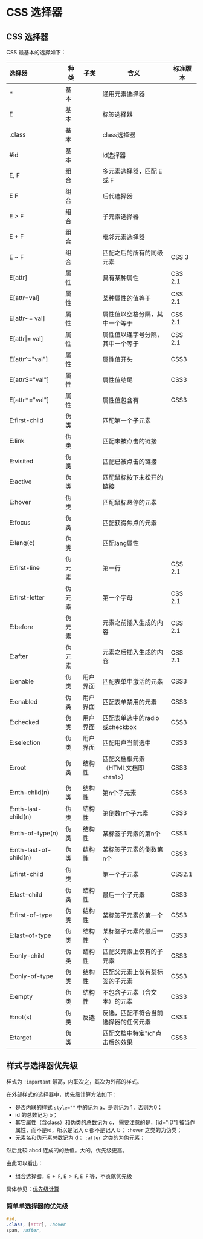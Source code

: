 # CSS 选择器

## CSS 选择器<a id="css-selectors-list"></a>

CSS 最基本的选择如下：   

| 选择器                    | 种类   | 子类   | 含义                       | 标准版本    |
| :--------------------- | ---- | ---- | ------------------------ | ------- |
| *                      | 基本   |      | 通用元素选择器                  |         |
| E                      | 基本   |      | 标签选择器                    |         |
| .class                 | 基本   |      | class选择器                 |         |
| \#id                   | 基本   |      | id选择器                    |         |
| E, F                   | 组合   |      | 多元素选择器，匹配 E 或 F          |         |
| E F                    | 组合   |      | 后代选择器                    |         |
| E > F                  | 组合   |      | 子元素选择器                   |         |
| E + F                  | 组合   |      | 毗邻元素选择器                  |         |
| E ~ F                  | 组合   |      | 匹配之后的所有的同级元素             | CSS 3   |
| E[attr]                | 属性   |      | 具有某种属性                   | CSS 2.1 |
| E[attr=val]            | 属性   |      | 某种属性的值等于                 | CSS 2.1 |
| E[attr~= val]          | 属性   |      | 属性值以空格分隔，其中一个等于          | CSS 2.1 |
| E[attr\|= val]         | 属性   |      | 属性值以连字号分隔，其中一个等于         | CSS 2.1 |
| E[attr^="val"]         | 属性   |      | 属性值开头                    | CSS3    |
| E[attr$="val"]         | 属性   |      | 属性值结尾                    | CSS3    |
| E[attr*="val"]         | 属性   |      | 属性值包含有                   | CSS3    |
| E:first-child          | 伪类   |      | 匹配第一个子元素                 |         |
| E:link                 | 伪类   |      | 匹配未被点击的链接                |         |
| E:visited              | 伪类   |      | 匹配已被点击的链接                |         |
| E:active               | 伪类   |      | 匹配鼠标按下未松开的链接             |         |
| E:hover                | 伪类   |      | 匹配鼠标悬停的元素                |         |
| E:focus                | 伪类   |      | 匹配获得焦点的元素                |         |
| E:lang(c)              | 伪类   |      | 匹配lang属性                 |         |
| E:first-line           | 伪元素  |      | 第一行                      | CSS 2.1 |
| E:first-letter         | 伪元素  |      | 第一个字母                    | CSS 2.1 |
| E:before               | 伪元素  |      | 元素之前插入生成的内容              | CSS 2.1 |
| E:after                | 伪元素  |      | 元素之后插入生成的内容              | CSS 2.1 |
| E:enable               | 伪类   | 用户界面 | 匹配表单中激活的元素               | CSS3    |
| E:enabled              | 伪类   | 用户界面 | 匹配表单禁用的元素                | CSS3    |
| E:checked              | 伪类   | 用户界面 | 匹配表单选中的radio或checkbox    | CSS3    |
| E:selection            | 伪类   | 用户界面 | 匹配用户当前选中                 | CSS3    |
| E:root                 | 伪类   | 结构性  | 匹配文档根元素（HTML文档即`<html>`） | CSS3    |
| E:nth-child(n)         | 伪类   | 结构性  | 第n个子元素                   | CSS3    |
| E:nth-last-child(n)    | 伪类   | 结构性  | 第倒数n个子元素                 | CSS3    |
| E:nth-of-type(n)       | 伪类   | 结构性  | 某标签子元素的第n个               | CSS3    |
| E:nth-last-of-child(n) | 伪类   | 结构性  | 某标签子元素的倒数第n个             | CSS3    |
| E:first-child          | 伪类   |      | 第一个子元素                   | CSS2.1  |
| E:last-child           | 伪类   | 结构性  | 最后一个子元素                  | CSS3    |
| E:first-of-type        | 伪类   | 结构性  | 某标签子元素的第一个               | CSS3    |
| E:last-of-type         | 伪类   | 结构性  | 某标签子元素的最后一个              | CSS3    |
| E:only-child           | 伪类   | 结构性  | 匹配父元素上仅有的子元素             | CSS3    |
| E:only-of-type         | 伪类   | 结构性  | 匹配父元素上仅有某标签的子元素          | CSS3    |
| E:empty                | 伪类   | 结构性  | 不包含子元素（含文本）的元素           | CSS3    |
| E:not(s)               | 伪类   | 反选   | 反选，匹配不符合当前选择器的任何元素       | CSS3    |
| E:target               | 伪类   |      | 匹配文档中特定"id"点击后的效果        | CSS3    |

## 样式与选择器优先级

样式为 `!important` 最高，内联次之，其次为外部的样式。

在外部样式的选择器中，优先级计算方法如下：

  - 是否内联的样式 `style=""` 中的记为 a，是则记为 1，否则为0；
  - id 的总数记为 b；
  - 其它属性（含class）和伪类的总数记为 c，
    需要注意的是，[id="ID"] 被当作属性，而不是id，所以是记入 c 都不是记入 b；
    `:hover` 之类的为伪类；
  - 元素名和伪元素总数记为 d；
    `:after` 之类的为伪元素；

然后比较 abcd 连成的的数值。大的，优先级更高。

由此可以看出：
  - 组合选择器，`E + F`, `E > F`, `E F` 等，不贡献优先级

具体参见：[优先级计算](https://www.w3.org/TR/CSS2/cascade.html#specificity)

### 简单单选择器的优先级

```css
#id,
.class, [attr], :hover
span, :after,
```
